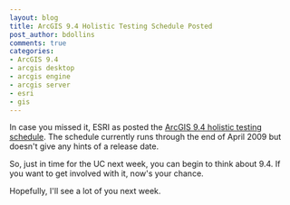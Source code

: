 ```yaml
---
layout: blog
title: ArcGIS 9.4 Holistic Testing Schedule Posted
post_author: bdollins
comments: true
categories:
- ArcGIS 9.4
- arcgis desktop
- arcgis engine
- arcgis server
- esri
- gis
---
```


In case you missed it, ESRI as posted the <a href="http://blogs.esri.com/Dev/blogs/holistictesting/">ArcGIS 9.4 holistic testing schedule</a>. The schedule currently runs through the end of April 2009 but doesn't give any hints of a release date.

So, just in time for the UC next week, you can begin to think about 9.4. If you want to get involved with it, now's your chance.

Hopefully, I'll see a lot of you next week.